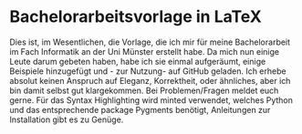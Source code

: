 # Bachelorarbeitsvorlage in LaTeX
Dies ist, im Wesentlichen, die Vorlage, die ich mir für meine Bachelorarbeit im Fach Informatik an der Uni Münster erstellt habe. Da mich nun einige Leute darum gebeten haben, habe ich sie einmal aufgeräumt, einige Beispiele hinzugefügt und - zur Nutzung- auf GitHub geladen. Ich erhebe absolut keinen Anspruch auf Eleganz, Korrektheit, oder ähnliches, aber ich bin damit selbst gut klargekommen. Bei Problemen/Fragen meldet euch gerne. Für das Syntax Highlighting wird minted verwendet, welches Python und das entsprechende package Pygments benötigt, Anleitungen zur Installation gibt es zu Genüge. 
